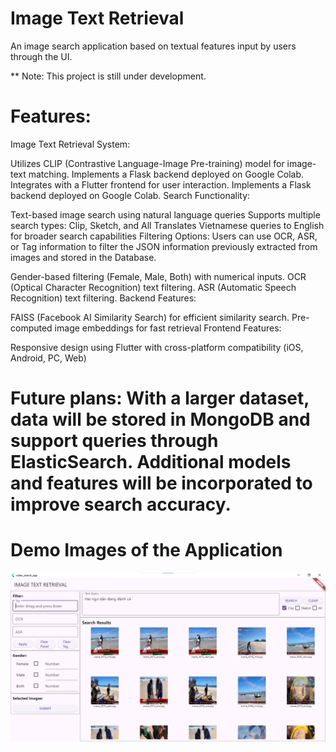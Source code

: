 # Image Text Retrieval

An image search application based on textual features input by users through the UI.

** Note: This project is still under development.

# Features:

Image Text Retrieval System:

 Utilizes CLIP (Contrastive Language-Image Pre-training) model for image-text matching. 
Implements a Flask backend deployed on Google Colab. 
Integrates with a Flutter frontend for user interaction. 
Implements a Flask backend deployed on Google Colab.
Search Functionality: 

Text-based image search using natural language queries
Supports multiple search types: Clip, Sketch, and All
Translates Vietnamese queries to English for broader search capabilities
Filtering Options: Users can use OCR, ASR, or Tag information to filter the JSON information previously extracted from images and stored in the Database.

Gender-based filtering (Female, Male, Both) with numerical inputs.
OCR (Optical Character Recognition) text filtering.
ASR (Automatic Speech Recognition) text filtering.
Backend Features: 

FAISS (Facebook AI Similarity Search) for efficient similarity search.
Pre-computed image embeddings for fast retrieval
Frontend Features: 

Responsive design using Flutter with cross-platform compatibility (iOS, Android, PC, Web)

# Future plans: With a larger dataset, data will be stored in MongoDB and support queries through ElasticSearch. Additional models and features will be incorporated to improve search accuracy. 

# Demo Images of the Application

![Demo Image 1](Demo/1.png)


